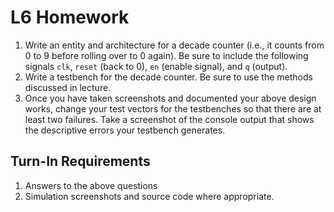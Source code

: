 # L6 Homework

1. Write an entity and architecture for a decade counter (i.e., it counts from 0 to 9 before rolling over to 0 again).  Be sure to include the following signals `clk`, `reset` (back to 0), `en` (enable signal), and `q` (output).
2. Write a testbench for the decade counter.  Be sure to use the methods discussed in lecture.
3. Once you have taken screenshots and documented your above design works, change your test vectors for the testbenches so that there are at least two failures.  Take a screenshot of the console output that shows the descriptive errors your testbench generates.

## Turn-In Requirements

1. Answers to the above questions
2. Simulation screenshots and source code where appropriate.

